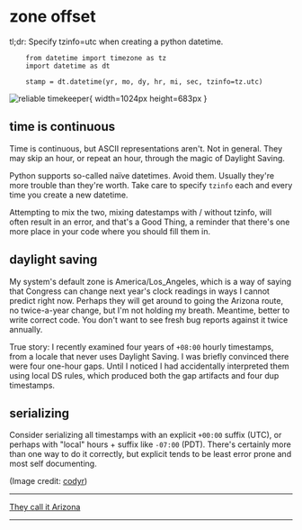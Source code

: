 
# zone offset

tl;dr: Specify tzinfo=utc when creating a python datetime.

        from datetime import timezone as tz
        import datetime as dt

        stamp = dt.datetime(yr, mo, dy, hr, mi, sec, tzinfo=tz.utc)

![reliable timekeeper](https://live.staticflickr.com/157/333622277_b19c1ba642_b.jpg){ width=1024px height=683px }

## time is continuous

Time is continuous, but ASCII representations aren't.
Not in general.
They may skip an hour, or repeat an hour,
through the magic of Daylight Saving.

Python supports so-called naïve datetimes. Avoid them.
Usually they're more trouble than they're worth.
Take care to specify `tzinfo` each and every time you create a new datetime.

Attempting to mix the two, mixing datestamps with / without tzinfo,
will often result in an error, and that's a Good Thing,
a reminder that there's one more place in your code where you should fill them in.

## daylight saving

My system's default zone is America/Los_Angeles,
which is a way of saying that Congress can change next year's clock readings
in ways I cannot predict right now.
Perhaps they will get around to going the Arizona route,
no twice-a-year change, but I'm not holding my breath.
Meantime, better to write correct code.
You don't want to see fresh bug reports against it twice annually.

True story:
I recently examined four years of `+08:00` hourly timestamps,
from a locale that never uses Daylight Saving.
I was briefly convinced there were four one-hour gaps.
Until I noticed I had accidentally interpreted them using local DS rules,
which produced both the gap artifacts and four dup timestamps.

## serializing

Consider serializing all timestamps with
an explicit `+00:00` suffix (UTC),
or perhaps with "local" hours + suffix like `-07:00` (PDT).
There's certainly more than one way to do it correctly,
but explicit tends to be least error prone and most self documenting.

(Image credit: [codyr](https://www.flickr.com/photos/codyr/333622277/sizes/l/))

----

[They call it Arizona](https://www.youtube.com/watch?v=jTaQYa6szcA)

----
